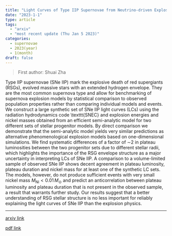 ```yaml
---
title: "Light Curves of Type IIP Supernovae from Neutrino-driven Explosions of Red Supergiants Obtained by a Semi-analytic Approach"
date: "2023-1-1"
type: article
tags:
  - "arxiv"
  - "most recent update (Thu Jan 5 2023)"
categories:
  - supernovae
  - 2023(year)
  - 1(month)
draft: false
---
```


> First author: Shuai Zha

 Type IIP supernovae (SNe IIP) mark the explosive death of red supergiants
(RSGs), evolved massive stars with an extended hydrogen envelope. They are the
most common supernova type and allow for benchmarking of supernova explosion
models by statistical comparison to observed population properties rather than
comparing individual models and events. We construct a large synthetic set of
SNe IIP light curves (LCs) using the radiation hydrodynamics code \texttt{SNEC}
and explosion energies and nickel masses obtained from an efficient
semi-analytic model for two different sets of stellar progenitor models. By
direct comparison we demonstrate that the semi-analytic model yields very
similar predictions as alternative phenomenological explosion models based on
one-dimensional simulations. We find systematic differences of a factor of
$\mathord{\sim}2$ in plateau luminosities between the two progenitor sets due
to different stellar radii, which highlights the importance of the RSG envelope
structure as a major uncertainty in interpreting LCs of SNe IIP. A comparison
to a volume-limited sample of observed SNe IIP shows decent agreement in
plateau luminosity, plateau duration and nickel mass for at least one of the
synthetic LC sets. The models, however, do not produce sufficient events with
very small nickel mass $M_\mathrm{Ni}<0.01\,M_\odot$ and predict an
anticorrelation between plateau luminosity and plateau duration that is not
present in the observed sample, a result that warrants further study. Our
results suggest that a better understanding of RSG stellar structure is no less
important for reliably explaining the light curves of SNe IIP than the
explosion physics.

---
[arxiv link](http://arxiv.org/abs/2301.00359v1)

[pdf link](http://arxiv.org/pdf/2301.00359v1)